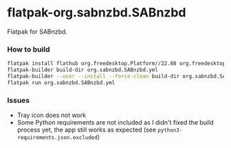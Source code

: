 # flatpak-org.sabnzbd.SABnzbd
 Flatpak for SABnzbd.

### How to build

```bash
flatpak install flathub org.freedesktop.Platform//22.08 org.freedesktop.Sdk//22.08
flatpak-builder build-dir org.sabnzbd.SABnzbd.yml
flatpak-builder --user --install --force-clean build-dir org.sabnzbd.SABnzbd.yml
flatpak run org.sabnzbd.SABnzbd.yml
```

### Issues

- Tray icon does not work
- Some Python requirements are not included as I didn't fixed the build process yet, the app still works as expected (see `python3-requirements.json.excluded`)